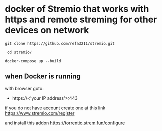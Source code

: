 # docker of Stremio that works with https and remote streming for other devices on network 

```
git clone https://github.com/refa3211/stremio.git
```
```
 cd stremio/
```
```
docker-compose up --build
```

## when Docker is running

with browser goto:

* https://<'your IP address'>:443


if you do not have account 
create one at this link
https://www.stremio.com/register

and install this addon 
https://torrentio.strem.fun/configure


